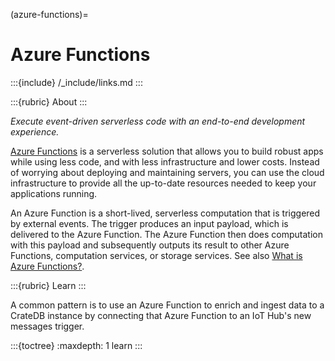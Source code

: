 (azure-functions)=
# Azure Functions

:::{include} /_include/links.md
:::

:::{rubric} About
:::

_Execute event-driven serverless code with an end-to-end development experience._ 

[Azure Functions] is a serverless solution that allows you to build robust apps
while using less code, and with less infrastructure and lower costs. Instead
of worrying about deploying and maintaining servers, you can use the cloud
infrastructure to provide all the up-to-date resources needed to keep your
applications running.

An Azure Function is a short-lived, serverless computation that is triggered
by external events. The trigger produces an input payload, which is delivered
to the Azure Function. The Azure Function then does computation with this
payload and subsequently outputs its result to other Azure Functions, computation
services, or storage services. See also [What is Azure Functions?].

:::{rubric} Learn
:::

A common pattern is to use an Azure Function to enrich and ingest data
to a CrateDB instance by connecting that Azure Function to an IoT Hub's new
messages trigger.

:::{toctree}
:maxdepth: 1
learn
:::


[Azure Functions]: https://azure.microsoft.com/en-us/products/functions
[What is Azure Functions?]: https://learn.microsoft.com/en-us/azure/azure-functions/functions-overview
